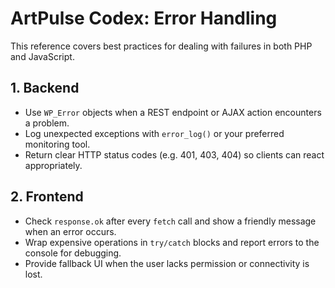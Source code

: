 # ArtPulse Codex: Error Handling

This reference covers best practices for dealing with failures in both PHP and JavaScript.

## 1. Backend

- Use `WP_Error` objects when a REST endpoint or AJAX action encounters a problem.
- Log unexpected exceptions with `error_log()` or your preferred monitoring tool.
- Return clear HTTP status codes (e.g. 401, 403, 404) so clients can react appropriately.

## 2. Frontend

- Check `response.ok` after every `fetch` call and show a friendly message when an error occurs.
- Wrap expensive operations in `try/catch` blocks and report errors to the console for debugging.
- Provide fallback UI when the user lacks permission or connectivity is lost.
